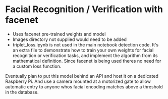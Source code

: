 # Facial Recognition / Verification with facenet

* Uses facenet pre-trained weights and model
* Images directory not supplied would need to be added
* triplet_loss.ipynb is not used in the main notebook detection code.  It's an extra file to demonstrate how to train your own weights for facial recognition or verification tasks, and implement the algorithm from its mathematical definition. Since facenet is being used theres no need for a custom loss function.


Eventually plan to put this model behind an API and host it on a dedicated Raspberry Pi.  And use a camera mounted at a motorized gate to allow automatic entry to anyone whos facial encoding matches above a threshold in the database.
